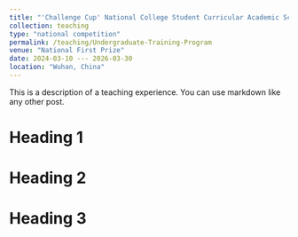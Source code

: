 ```yaml
---
title: "'Challenge Cup' National College Student Curricular Academic Science and Technology Works Competition"
collection: teaching
type: "national competition"
permalink: /teaching/Undergraduate-Training-Program
venue: "National First Prize"
date: 2024-03-10 --- 2026-03-30
location: "Wuhan, China"
---
```


This is a description of a teaching experience. You can use markdown like any other post.

Heading 1
======

Heading 2
======

Heading 3
======
